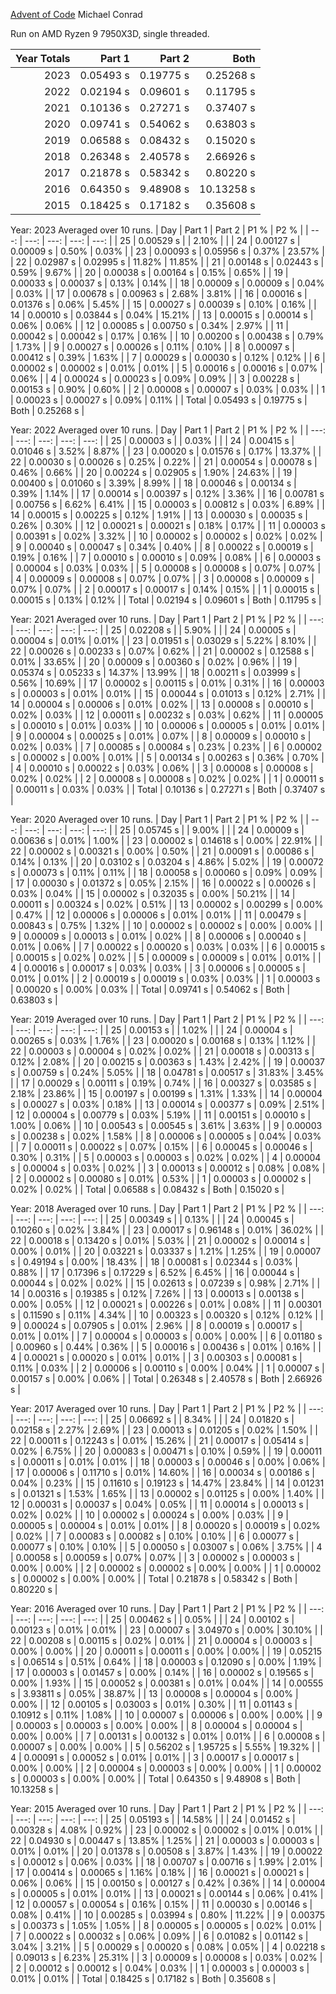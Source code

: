 [Advent of Code](https://adventofcode.com/)
Michael Conrad

Run on AMD Ryzen 9 7950X3D, single threaded.

| Year Totals | Part 1 | Part 2 | Both |
| ---: | ---: | ---: | ---: |
| 2023 | 0.05493 s | 0.19775 s | 0.25268 s |
| 2022 | 0.02194 s | 0.09601 s | 0.11795 s |
| 2021 | 0.10136 s | 0.27271 s | 0.37407 s |
| 2020 | 0.09741 s | 0.54062 s | 0.63803 s |
| 2019 | 0.06588 s | 0.08432 s | 0.15020 s |
| 2018 | 0.26348 s | 2.40578 s | 2.66926 s |
| 2017 | 0.21878 s | 0.58342 s | 0.80220 s |
| 2016 | 0.64350 s | 9.48908 s | 10.13258 s |
| 2015 | 0.18425 s | 0.17182 s | 0.35608 s |

Year: 2023  Averaged over 10 runs.
| Day | Part 1 | Part 2 | P1 % | P2 % |
| ---: | ---: | ---: | ---: | ---: |
| 25 | 0.00529 s |  | 2.10% |  |
| 24 | 0.00127 s | 0.00009 s | 0.50% | 0.03% |
| 23 | 0.00093 s | 0.05956 s | 0.37% | 23.57% |
| 22 | 0.02987 s | 0.02995 s | 11.82% | 11.85% |
| 21 | 0.00148 s | 0.02443 s | 0.59% | 9.67% |
| 20 | 0.00038 s | 0.00164 s | 0.15% | 0.65% |
| 19 | 0.00033 s | 0.00037 s | 0.13% | 0.14% |
| 18 | 0.00009 s | 0.00009 s | 0.04% | 0.03% |
| 17 | 0.00678 s | 0.00963 s | 2.68% | 3.81% |
| 16 | 0.00016 s | 0.01376 s | 0.06% | 5.45% |
| 15 | 0.00027 s | 0.00039 s | 0.10% | 0.16% |
| 14 | 0.00010 s | 0.03844 s | 0.04% | 15.21% |
| 13 | 0.00015 s | 0.00014 s | 0.06% | 0.06% |
| 12 | 0.00085 s | 0.00750 s | 0.34% | 2.97% |
| 11 | 0.00042 s | 0.00042 s | 0.17% | 0.16% |
| 10 | 0.00200 s | 0.00438 s | 0.79% | 1.73% |
| 9 | 0.00027 s | 0.00026 s | 0.11% | 0.10% |
| 8 | 0.00097 s | 0.00412 s | 0.39% | 1.63% |
| 7 | 0.00029 s | 0.00030 s | 0.12% | 0.12% |
| 6 | 0.00002 s | 0.00002 s | 0.01% | 0.01% |
| 5 | 0.00016 s | 0.00016 s | 0.07% | 0.06% |
| 4 | 0.00024 s | 0.00023 s | 0.09% | 0.09% |
| 3 | 0.00228 s | 0.00153 s | 0.90% | 0.60% |
| 2 | 0.00008 s | 0.00007 s | 0.03% | 0.03% |
| 1 | 0.00023 s | 0.00027 s | 0.09% | 0.11% |
| Total | 0.05493 s | 0.19775 s | Both | 0.25268 s |

Year: 2022  Averaged over 10 runs.
| Day | Part 1 | Part 2 | P1 % | P2 % |
| ---: | ---: | ---: | ---: | ---: |
| 25 | 0.00003 s |  | 0.03% |  |
| 24 | 0.00415 s | 0.01046 s | 3.52% | 8.87% |
| 23 | 0.00020 s | 0.01576 s | 0.17% | 13.37% |
| 22 | 0.00030 s | 0.00026 s | 0.25% | 0.22% |
| 21 | 0.00054 s | 0.00078 s | 0.46% | 0.66% |
| 20 | 0.00224 s | 0.02905 s | 1.90% | 24.63% |
| 19 | 0.00400 s | 0.01060 s | 3.39% | 8.99% |
| 18 | 0.00046 s | 0.00134 s | 0.39% | 1.14% |
| 17 | 0.00014 s | 0.00397 s | 0.12% | 3.36% |
| 16 | 0.00781 s | 0.00756 s | 6.62% | 6.41% |
| 15 | 0.00003 s | 0.00812 s | 0.03% | 6.89% |
| 14 | 0.00015 s | 0.00225 s | 0.12% | 1.91% |
| 13 | 0.00030 s | 0.00035 s | 0.26% | 0.30% |
| 12 | 0.00021 s | 0.00021 s | 0.18% | 0.17% |
| 11 | 0.00003 s | 0.00391 s | 0.02% | 3.32% |
| 10 | 0.00002 s | 0.00002 s | 0.02% | 0.02% |
| 9 | 0.00040 s | 0.00047 s | 0.34% | 0.40% |
| 8 | 0.00022 s | 0.00019 s | 0.19% | 0.16% |
| 7 | 0.00010 s | 0.00010 s | 0.09% | 0.08% |
| 6 | 0.00003 s | 0.00004 s | 0.03% | 0.03% |
| 5 | 0.00008 s | 0.00008 s | 0.07% | 0.07% |
| 4 | 0.00009 s | 0.00008 s | 0.07% | 0.07% |
| 3 | 0.00008 s | 0.00009 s | 0.07% | 0.07% |
| 2 | 0.00017 s | 0.00017 s | 0.14% | 0.15% |
| 1 | 0.00015 s | 0.00015 s | 0.13% | 0.12% |
| Total | 0.02194 s | 0.09601 s | Both | 0.11795 s |

Year: 2021  Averaged over 10 runs.
| Day | Part 1 | Part 2 | P1 % | P2 % |
| ---: | ---: | ---: | ---: | ---: |
| 25 | 0.02208 s |  | 5.90% |  |
| 24 | 0.00005 s | 0.00004 s | 0.01% | 0.01% |
| 23 | 0.01951 s | 0.03029 s | 5.22% | 8.10% |
| 22 | 0.00026 s | 0.00233 s | 0.07% | 0.62% |
| 21 | 0.00002 s | 0.12588 s | 0.01% | 33.65% |
| 20 | 0.00009 s | 0.00360 s | 0.02% | 0.96% |
| 19 | 0.05374 s | 0.05233 s | 14.37% | 13.99% |
| 18 | 0.00211 s | 0.03999 s | 0.56% | 10.69% |
| 17 | 0.00002 s | 0.00115 s | 0.01% | 0.31% |
| 16 | 0.00003 s | 0.00003 s | 0.01% | 0.01% |
| 15 | 0.00044 s | 0.01013 s | 0.12% | 2.71% |
| 14 | 0.00004 s | 0.00006 s | 0.01% | 0.02% |
| 13 | 0.00008 s | 0.00010 s | 0.02% | 0.03% |
| 12 | 0.00011 s | 0.00232 s | 0.03% | 0.62% |
| 11 | 0.00005 s | 0.00010 s | 0.01% | 0.03% |
| 10 | 0.00006 s | 0.00005 s | 0.01% | 0.01% |
| 9 | 0.00004 s | 0.00025 s | 0.01% | 0.07% |
| 8 | 0.00009 s | 0.00010 s | 0.02% | 0.03% |
| 7 | 0.00085 s | 0.00084 s | 0.23% | 0.23% |
| 6 | 0.00002 s | 0.00002 s | 0.00% | 0.01% |
| 5 | 0.00134 s | 0.00263 s | 0.36% | 0.70% |
| 4 | 0.00010 s | 0.00022 s | 0.03% | 0.06% |
| 3 | 0.00008 s | 0.00008 s | 0.02% | 0.02% |
| 2 | 0.00008 s | 0.00008 s | 0.02% | 0.02% |
| 1 | 0.00011 s | 0.00011 s | 0.03% | 0.03% |
| Total | 0.10136 s | 0.27271 s | Both | 0.37407 s |

Year: 2020  Averaged over 10 runs.
| Day | Part 1 | Part 2 | P1 % | P2 % |
| ---: | ---: | ---: | ---: | ---: |
| 25 | 0.05745 s |  | 9.00% |  |
| 24 | 0.00009 s | 0.00636 s | 0.01% | 1.00% |
| 23 | 0.00002 s | 0.14618 s | 0.00% | 22.91% |
| 22 | 0.00002 s | 0.00321 s | 0.00% | 0.50% |
| 21 | 0.00091 s | 0.00086 s | 0.14% | 0.13% |
| 20 | 0.03102 s | 0.03204 s | 4.86% | 5.02% |
| 19 | 0.00072 s | 0.00073 s | 0.11% | 0.11% |
| 18 | 0.00058 s | 0.00060 s | 0.09% | 0.09% |
| 17 | 0.00030 s | 0.01372 s | 0.05% | 2.15% |
| 16 | 0.00022 s | 0.00026 s | 0.03% | 0.04% |
| 15 | 0.00002 s | 0.32035 s | 0.00% | 50.21% |
| 14 | 0.00011 s | 0.00324 s | 0.02% | 0.51% |
| 13 | 0.00002 s | 0.00299 s | 0.00% | 0.47% |
| 12 | 0.00006 s | 0.00006 s | 0.01% | 0.01% |
| 11 | 0.00479 s | 0.00843 s | 0.75% | 1.32% |
| 10 | 0.00002 s | 0.00002 s | 0.00% | 0.00% |
| 9 | 0.00009 s | 0.00013 s | 0.01% | 0.02% |
| 8 | 0.00006 s | 0.00040 s | 0.01% | 0.06% |
| 7 | 0.00022 s | 0.00020 s | 0.03% | 0.03% |
| 6 | 0.00015 s | 0.00015 s | 0.02% | 0.02% |
| 5 | 0.00009 s | 0.00009 s | 0.01% | 0.01% |
| 4 | 0.00016 s | 0.00017 s | 0.03% | 0.03% |
| 3 | 0.00006 s | 0.00005 s | 0.01% | 0.01% |
| 2 | 0.00019 s | 0.00019 s | 0.03% | 0.03% |
| 1 | 0.00003 s | 0.00020 s | 0.00% | 0.03% |
| Total | 0.09741 s | 0.54062 s | Both | 0.63803 s |

Year: 2019  Averaged over 10 runs.
| Day | Part 1 | Part 2 | P1 % | P2 % |
| ---: | ---: | ---: | ---: | ---: |
| 25 | 0.00153 s |  | 1.02% |  |
| 24 | 0.00004 s | 0.00265 s | 0.03% | 1.76% |
| 23 | 0.00020 s | 0.00168 s | 0.13% | 1.12% |
| 22 | 0.00003 s | 0.00004 s | 0.02% | 0.02% |
| 21 | 0.00018 s | 0.00313 s | 0.12% | 2.08% |
| 20 | 0.00215 s | 0.00363 s | 1.43% | 2.42% |
| 19 | 0.00037 s | 0.00759 s | 0.24% | 5.05% |
| 18 | 0.04781 s | 0.00517 s | 31.83% | 3.45% |
| 17 | 0.00029 s | 0.00111 s | 0.19% | 0.74% |
| 16 | 0.00327 s | 0.03585 s | 2.18% | 23.86% |
| 15 | 0.00197 s | 0.00199 s | 1.31% | 1.33% |
| 14 | 0.00004 s | 0.00027 s | 0.03% | 0.18% |
| 13 | 0.00014 s | 0.00377 s | 0.09% | 2.51% |
| 12 | 0.00004 s | 0.00779 s | 0.03% | 5.19% |
| 11 | 0.00151 s | 0.00010 s | 1.00% | 0.06% |
| 10 | 0.00543 s | 0.00545 s | 3.61% | 3.63% |
| 9 | 0.00003 s | 0.00238 s | 0.02% | 1.58% |
| 8 | 0.00006 s | 0.00005 s | 0.04% | 0.03% |
| 7 | 0.00011 s | 0.00022 s | 0.07% | 0.15% |
| 6 | 0.00045 s | 0.00046 s | 0.30% | 0.31% |
| 5 | 0.00003 s | 0.00003 s | 0.02% | 0.02% |
| 4 | 0.00004 s | 0.00004 s | 0.03% | 0.02% |
| 3 | 0.00013 s | 0.00012 s | 0.08% | 0.08% |
| 2 | 0.00002 s | 0.00080 s | 0.01% | 0.53% |
| 1 | 0.00003 s | 0.00002 s | 0.02% | 0.02% |
| Total | 0.06588 s | 0.08432 s | Both | 0.15020 s |

Year: 2018  Averaged over 10 runs.
| Day | Part 1 | Part 2 | P1 % | P2 % |
| ---: | ---: | ---: | ---: | ---: |
| 25 | 0.00349 s |  | 0.13% |  |
| 24 | 0.00045 s | 0.10260 s | 0.02% | 3.84% |
| 23 | 0.00017 s | 0.96148 s | 0.01% | 36.02% |
| 22 | 0.00018 s | 0.13420 s | 0.01% | 5.03% |
| 21 | 0.00002 s | 0.00014 s | 0.00% | 0.01% |
| 20 | 0.03221 s | 0.03337 s | 1.21% | 1.25% |
| 19 | 0.00007 s | 0.49194 s | 0.00% | 18.43% |
| 18 | 0.00081 s | 0.02344 s | 0.03% | 0.88% |
| 17 | 0.17396 s | 0.17229 s | 6.52% | 6.45% |
| 16 | 0.00044 s | 0.00044 s | 0.02% | 0.02% |
| 15 | 0.02613 s | 0.07239 s | 0.98% | 2.71% |
| 14 | 0.00316 s | 0.19385 s | 0.12% | 7.26% |
| 13 | 0.00013 s | 0.00138 s | 0.00% | 0.05% |
| 12 | 0.00021 s | 0.00226 s | 0.01% | 0.08% |
| 11 | 0.00301 s | 0.11590 s | 0.11% | 4.34% |
| 10 | 0.00323 s | 0.00320 s | 0.12% | 0.12% |
| 9 | 0.00024 s | 0.07905 s | 0.01% | 2.96% |
| 8 | 0.00019 s | 0.00017 s | 0.01% | 0.01% |
| 7 | 0.00004 s | 0.00003 s | 0.00% | 0.00% |
| 6 | 0.01180 s | 0.00960 s | 0.44% | 0.36% |
| 5 | 0.00016 s | 0.00436 s | 0.01% | 0.16% |
| 4 | 0.00021 s | 0.00020 s | 0.01% | 0.01% |
| 3 | 0.00303 s | 0.00081 s | 0.11% | 0.03% |
| 2 | 0.00006 s | 0.00110 s | 0.00% | 0.04% |
| 1 | 0.00007 s | 0.00157 s | 0.00% | 0.06% |
| Total | 0.26348 s | 2.40578 s | Both | 2.66926 s |

Year: 2017  Averaged over 10 runs.
| Day | Part 1 | Part 2 | P1 % | P2 % |
| ---: | ---: | ---: | ---: | ---: |
| 25 | 0.06692 s |  | 8.34% |  |
| 24 | 0.01820 s | 0.02158 s | 2.27% | 2.69% |
| 23 | 0.00013 s | 0.01205 s | 0.02% | 1.50% |
| 22 | 0.00011 s | 0.12243 s | 0.01% | 15.26% |
| 21 | 0.00017 s | 0.05414 s | 0.02% | 6.75% |
| 20 | 0.00083 s | 0.00471 s | 0.10% | 0.59% |
| 19 | 0.00011 s | 0.00011 s | 0.01% | 0.01% |
| 18 | 0.00003 s | 0.00046 s | 0.00% | 0.06% |
| 17 | 0.00006 s | 0.11710 s | 0.01% | 14.60% |
| 16 | 0.00034 s | 0.00186 s | 0.04% | 0.23% |
| 15 | 0.11610 s | 0.19123 s | 14.47% | 23.84% |
| 14 | 0.01231 s | 0.01321 s | 1.53% | 1.65% |
| 13 | 0.00002 s | 0.01125 s | 0.00% | 1.40% |
| 12 | 0.00031 s | 0.00037 s | 0.04% | 0.05% |
| 11 | 0.00014 s | 0.00013 s | 0.02% | 0.02% |
| 10 | 0.00002 s | 0.00024 s | 0.00% | 0.03% |
| 9 | 0.00005 s | 0.00004 s | 0.01% | 0.01% |
| 8 | 0.00020 s | 0.00019 s | 0.02% | 0.02% |
| 7 | 0.00083 s | 0.00082 s | 0.10% | 0.10% |
| 6 | 0.00077 s | 0.00077 s | 0.10% | 0.10% |
| 5 | 0.00050 s | 0.03007 s | 0.06% | 3.75% |
| 4 | 0.00058 s | 0.00059 s | 0.07% | 0.07% |
| 3 | 0.00002 s | 0.00003 s | 0.00% | 0.00% |
| 2 | 0.00002 s | 0.00002 s | 0.00% | 0.00% |
| 1 | 0.00002 s | 0.00002 s | 0.00% | 0.00% |
| Total | 0.21878 s | 0.58342 s | Both | 0.80220 s |

Year: 2016  Averaged over 10 runs.
| Day | Part 1 | Part 2 | P1 % | P2 % |
| ---: | ---: | ---: | ---: | ---: |
| 25 | 0.00462 s |  | 0.05% |  |
| 24 | 0.00102 s | 0.00123 s | 0.01% | 0.01% |
| 23 | 0.00007 s | 3.04970 s | 0.00% | 30.10% |
| 22 | 0.00208 s | 0.00115 s | 0.02% | 0.01% |
| 21 | 0.00004 s | 0.00003 s | 0.00% | 0.00% |
| 20 | 0.00011 s | 0.00011 s | 0.00% | 0.00% |
| 19 | 0.05215 s | 0.06514 s | 0.51% | 0.64% |
| 18 | 0.00003 s | 0.12090 s | 0.00% | 1.19% |
| 17 | 0.00003 s | 0.01457 s | 0.00% | 0.14% |
| 16 | 0.00002 s | 0.19565 s | 0.00% | 1.93% |
| 15 | 0.00052 s | 0.00381 s | 0.01% | 0.04% |
| 14 | 0.00555 s | 3.93811 s | 0.05% | 38.87% |
| 13 | 0.00008 s | 0.00004 s | 0.00% | 0.00% |
| 12 | 0.00105 s | 0.03003 s | 0.01% | 0.30% |
| 11 | 0.01143 s | 0.10912 s | 0.11% | 1.08% |
| 10 | 0.00007 s | 0.00006 s | 0.00% | 0.00% |
| 9 | 0.00003 s | 0.00003 s | 0.00% | 0.00% |
| 8 | 0.00004 s | 0.00004 s | 0.00% | 0.00% |
| 7 | 0.00131 s | 0.00132 s | 0.01% | 0.01% |
| 6 | 0.00008 s | 0.00007 s | 0.00% | 0.00% |
| 5 | 0.56202 s | 1.95725 s | 5.55% | 19.32% |
| 4 | 0.00091 s | 0.00052 s | 0.01% | 0.01% |
| 3 | 0.00017 s | 0.00017 s | 0.00% | 0.00% |
| 2 | 0.00004 s | 0.00003 s | 0.00% | 0.00% |
| 1 | 0.00002 s | 0.00003 s | 0.00% | 0.00% |
| Total | 0.64350 s | 9.48908 s | Both | 10.13258 s |

Year: 2015  Averaged over 10 runs.
| Day | Part 1 | Part 2 | P1 % | P2 % |
| ---: | ---: | ---: | ---: | ---: |
| 25 | 0.05193 s |  | 14.58% |  |
| 24 | 0.01452 s | 0.00328 s | 4.08% | 0.92% |
| 23 | 0.00002 s | 0.00002 s | 0.01% | 0.01% |
| 22 | 0.04930 s | 0.00447 s | 13.85% | 1.25% |
| 21 | 0.00003 s | 0.00003 s | 0.01% | 0.01% |
| 20 | 0.01378 s | 0.00508 s | 3.87% | 1.43% |
| 19 | 0.00022 s | 0.00012 s | 0.06% | 0.03% |
| 18 | 0.00707 s | 0.00716 s | 1.99% | 2.01% |
| 17 | 0.00414 s | 0.00065 s | 1.16% | 0.18% |
| 16 | 0.00021 s | 0.00021 s | 0.06% | 0.06% |
| 15 | 0.00150 s | 0.00127 s | 0.42% | 0.36% |
| 14 | 0.00004 s | 0.00005 s | 0.01% | 0.01% |
| 13 | 0.00021 s | 0.00144 s | 0.06% | 0.41% |
| 12 | 0.00057 s | 0.00054 s | 0.16% | 0.15% |
| 11 | 0.00030 s | 0.00146 s | 0.08% | 0.41% |
| 10 | 0.00285 s | 0.03994 s | 0.80% | 11.22% |
| 9 | 0.00375 s | 0.00373 s | 1.05% | 1.05% |
| 8 | 0.00005 s | 0.00005 s | 0.02% | 0.01% |
| 7 | 0.00022 s | 0.00032 s | 0.06% | 0.09% |
| 6 | 0.01082 s | 0.01142 s | 3.04% | 3.21% |
| 5 | 0.00029 s | 0.00020 s | 0.08% | 0.05% |
| 4 | 0.02218 s | 0.09013 s | 6.23% | 25.31% |
| 3 | 0.00009 s | 0.00008 s | 0.03% | 0.02% |
| 2 | 0.00012 s | 0.00012 s | 0.04% | 0.03% |
| 1 | 0.00003 s | 0.00003 s | 0.01% | 0.01% |
| Total | 0.18425 s | 0.17182 s | Both | 0.35608 s |

